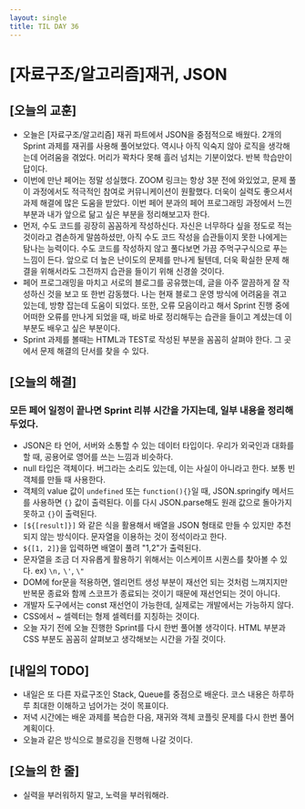 ```yaml
---
layout: single
title: TIL DAY 36
---
```

# [자료구조/알고리즘]재귀, JSON

## [오늘의 교훈]

- 오늘은 [자료구조/알고리즘] 재귀 파트에서 JSON을 중점적으로 배웠다. 2개의 Sprint 과제를 재귀를 사용해 풀어보았다. 역시나 아직 익숙지 않아 로직을 생각해는데 어려움을 겪었다. 머리가 꽉차다 못해 흘러 넘치는 기분이었다. 반복 학습만이 답이다.
- 이번에 만난 페어는 정말 성실했다. ZOOM 링크는 항상 3분 전에 와있었고, 문제 풀이 과정에서도 적극적인 참여로 커뮤니케이션이 원활했다. 더욱이 실력도 좋으셔서 과제 해결에 많은 도움을 받았다. 이번 페어 분과의 페어 프로그래밍 과정에서 느낀 부분과 내가 앞으로 닮고 싶은 부분을 정리해보고자 한다.
- 먼저, 수도 코드를 굉장히 꼼꼼하게 작성하신다. 자신은 너무하다 싶을 정도로 적는 것이라고 겸손하게 말씀하셨만, 아직 수도 코드 작성을 습관들이지 못한 나에게는 탐나는 능력이다. 수도 코드를 작성하지 않고 풀다보면 가끔 주먹구구식으로 푸는 느낌이 든다. 앞으로 더 높은 난이도의 문제를 만나게 될텐데, 더욱 확실한 문제 해결을 위해서라도 그전까지 습관을 들이기 위해 신경쓸 것이다.
- 페어 프로그래밍을 마치고 서로의 블로그를 공유했는데, 글을 아주 깔끔하게 잘 작성하신 것을 보고 또 한번 감동했다. 나는 현재 블로그 운영 방식에 어려움을 겪고 있는데, 방향 잡는데 도움이 되었다. 또한, 오류 모음이라고 해서 Sprint 진행 중에 어떠한 오류를 만나게 되었을 때, 바로 바로 정리해두는 습관을 들이고 계셨는데 이 부분도 배우고 싶은 부분이다.
- Sprint 과제를 볼때는 HTML과 TEST로 작성된 부분을 꼼꼼히 살펴야 한다. 그 곳에서 문제 해결의 단서를 찾을 수 있다.

## [오늘의 해결]

### 모든 페어 일정이 끝나면 Sprint 리뷰 시간을 가지는데, 일부 내용을 정리해두었다.

- JSON은 타 언어, 서버와 소통할 수 있는 데이터 타입이다. 우리가 외국인과 대화를 할 때, 공용어로 영어를 쓰는 느낌과 비슷하다.
- null 타입은 객체이다. 버그라는 소리도 있는데, 이는 사실이 아니라고 한다. 보통 빈 객체를 만들 때 사용한다.
- 객체의 value 값이 `undefined` 또는 `function(){}`일 때, JSON.springify 메서드를 사용하면 `{}` 값이 출력된다. 이를 다시 JSON.parse해도 원래 값으로 돌아가지 못하고 `{}`이 출력된다.
- ``[${[result]}]`` 와 같은 식을 활용해서 배열을 JSON 형태로 만들 수 있지만 추천되지 않는 방식이다. 문자열을 이용하는 것이 정석이라고 한다.
- ``${[1, 2]}``을 입력하면 배열이 풀려 "1,2"가 출력된다.
- 문자열을 조금 더 자유롭게 활용하기 위해서는 이스케이프 시퀀스를 찾아볼 수 있다. ex) `\n,` `\'`, `\"`
- DOM에 for문을 적용하면, 엘리먼트 생성 부분이 재선언 되는 것처럼 느껴지지만 반복문 종료와 함께 스코프가 종료되는 것이기 때문에 재선언되는 것이 아니다.
- 개발자 도구에서는 const 재선언이 가능한데, 실제로는 개발에서는 가능하지 않다.
- CSS에서 ~ 셀렉터는 형제 셀렉터를 지칭하는 것이다.
- 오늘 자기 전에 오늘 진행한 Sprint를 다시 한번 풀어볼 생각이다. HTML 부분과 CSS 부분도 꼼꼼히 살펴보고 생각해보는 시간을 가질 것이다.

## [내일의 TODO]

- 내일은 또 다른 자료구조인 Stack, Queue를 중점으로 배운다. 코스 내용은 하루하루 최대한 이해하고 넘어가는 것이 목표이다.
- 저녁 시간에는 배운 과제를 복습한 다음, 재귀와 객체 코플릿 문제를 다시 한번 풀어 계획이다.
- 오늘과 같은 방식으로 블로깅을 진행해 나갈 것이다.

## [오늘의 한 줄]

- 실력을 부러워하지 말고, 노력을 부러워해라.
